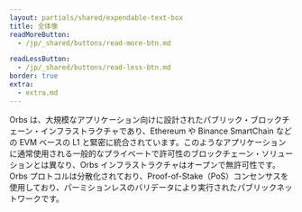 ```yaml
---
layout: partials/shared/expendable-text-box
title: 全体像
readMoreButton:
  - /jp/_shared/buttons/read-more-btn.md

readLessButton:
  - /jp/_shared/buttons/read-less-btn.md
border: true
extra:
  - extra.md
---
```


Orbs は、大規模なアプリケーション向けに設計されたパブリック・ブロックチェーン・インフラストラクチャであり、Ethereum や Binance SmartChain などの EVM ベースの L1 と緊密に統合されています。このようなアプリケーションに通常使用される一般的なプライベートで許可性のブロックチェーン・ソリューションとは異なり、Orbs インフラストラクチャはオープンで無許可性です。Orbs プロトコルは分散化されており、Proof-of-Stake（PoS）コンセンサスを使用しており、パーミションレスのバリデータにより実行されたパブリックネットワークです。
